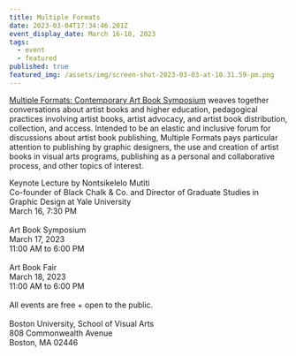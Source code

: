 ```yaml
---
title: Multiple Formats
date: 2023-03-04T17:34:46.201Z
event_display_date: March 16-18, 2023
tags:
  - event
  - featured
published: true
featured_img: /assets/img/screen-shot-2023-03-03-at-10.31.59-pm.png
---
```


[Multiple Formats: Contemporary Art Book Symposium](https://multipleformats.cargo.site/) weaves together conversations about artist books and higher education, pedagogical practices involving artist books, artist advocacy, and artist book distribution, collection, and access. Intended to be an elastic and inclusive forum for discussions about artist book publishing, Multiple Formats pays particular attention to publishing by graphic designers, the use and creation of artist books in visual arts programs, publishing as a personal and collaborative process, and other topics of interest.

Keynote Lecture by Nontsikelelo Mutiti\
Co-founder of Black Chalk & Co. and Director of Graduate Studies in Graphic Design at Yale University\
March 16, 7:30 PM\
\
Art Book Symposium\
March 17, 2023\
11:00 AM to 6:00 PM\
\
Art Book Fair\
March 18, 2023\
11:00 AM to 6:00 PM\
\
All events are free + open to the public.\
\
Boston University, School of Visual Arts\
808 Commonwealth Avenue\
Boston, MA 02446
